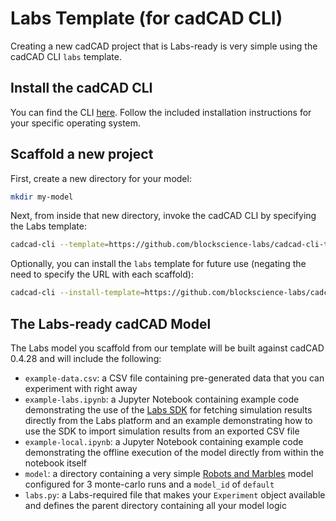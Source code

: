 # Labs Template (for cadCAD CLI)
Creating a new cadCAD project that is Labs-ready is very simple using the cadCAD CLI `labs` template.

## Install the cadCAD CLI
You can find the CLI [here](https://github.com/cadcad-org/cadcad-cli). Follow the included installation instructions for your specific operating system.

## Scaffold a new project
First, create a new directory for your model:
```bash
mkdir my-model
```

Next, from inside that new directory, invoke the cadCAD CLI by specifying the Labs template:
```bash
cadcad-cli --template=https://github.com/blockscience-labs/cadcad-cli-template-labs
```

Optionally, you can install the `labs` template for future use (negating the need to specify the URL with each scaffold):
```bash
cadcad-cli --install-template=https://github.com/blockscience-labs/cadcad-cli-template-labs
```

## The Labs-ready cadCAD Model
The Labs model you scaffold from our template will be built against cadCAD 0.4.28 and will include the following:
- `example-data.csv`: a CSV file containing pre-generated data that you can experiment with right away
- `example-labs.ipynb`: a Jupyter Notebook containing example code demonstrating the use of the [Labs SDK](https://github.com/blockscience-labs/labs-sdk) for fetching simulation results directly from the Labs platform and an example demonstrating how to use the SDK to import simulation results from an exported CSV file
- `example-local.ipynb`: a Jupyter Notebook containing example code demonstrating the offline execution of the model directly from within the notebook itself
- `model`: a directory containing a very simple [Robots and Marbles](https://github.com/cadCAD-org/demos/tree/master/tutorials/robots_and_marbles) model configured for 3 monte-carlo runs and a `model_id` of `default`
- `labs.py`: a Labs-required file that makes your `Experiment` object available and defines the parent directory containing all your model logic
